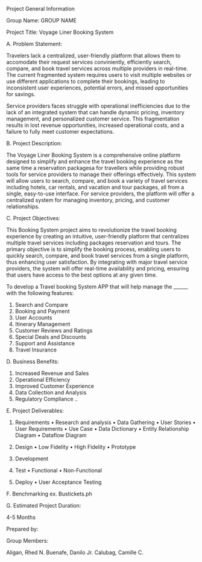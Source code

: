 Project General Information

Group Name: GROUP NAME 

Project Title: Voyage Liner Booking System

A. Problem Statement:

Travelers lack a centralized, user-friendly platform that allows them to accomodate their request services conviniently, efficiently search, compare, and book travel services across multiple providers in real-time. The current fragmented system requires users to visit multiple websites or use different applications to complete their bookings, leading to inconsistent user experiences, potential errors, and missed opportunities for savings.

Service providers faces struggle with operational inefficiencies due to the lack of an integrated system that can handle dynamic pricing, inventory management, and personalized customer service. This fragmentation results in lost revenue opportunities, increased operational costs, and a failure to fully meet customer expectations.

B. Project Description:

The Voyage Liner Booking System is a comprehensive online platform designed to simplify and enhance the travel booking experience as the same time a reservation packagesa for travellers while providing robust tools for service providers to manage their offerings effectively. This system will allow users to search, compare, and book a variety of travel services including hotels, car rentals, and vacation and tour packages, all from a single, easy-to-use interface. For service providers, the platform will offer a centralized system for managing inventory, pricing, and customer relationships.

C. Project Objectives:

This Booking System project aims to revolutionize the travel booking experience by creating an intuitive, user-friendly platform that centralizes multiple travel services including packages reservation and tours. The primary objective is to simplify the booking process, enabling users to quickly search, compare, and book travel services from a single platform, thus enhancing user satisfaction. By integrating with major travel service providers, the system will offer real-time availability and pricing, ensuring that users have access to the best options at any given time.

To develop a Travel booking System APP that will help manage the ______ with the following features: 

1. Search and Compare
2. Booking and Payment
3. User Accounts
4. Itinerary Management
5. Customer Reviews and Ratings
6. Special Deals and Discounts
7. Support and Assistance
8. Travel Insurance

D. Business Benefits:

1. Increased Revenue and Sales
2.  Operational Efficiency
3.  Improved Customer Experience
4.  Data Collection and Analysis
5.  Regulatory Compliance
..

E. Project Deliverables:
1. Requirements
  • Research and analysis
  • Data Gathering
  • User Stories
  • User Requirements
  • Use Case
  • Data Dictionary
  • Entity Relationship Diagram
  • Dataflow Diagram

2. Design
  • Low Fidelity
  • High Fidelity
  • Prototype

4. Development
   

6. Test
  • Functional
  • Non-Functional

8. Deploy
  • User Acceptance Testing


F. Benchmarking
ex. Bustickets.ph

G. Estimated Project Duration:


4-5 Months

Prepared by:

Group Members:

Aligan, Rhed N.
Buenafe, Danilo Jr.
Calubag, Camille C.
